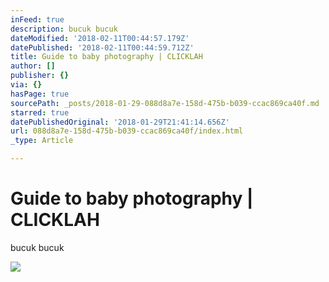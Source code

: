 ```yaml
---
inFeed: true
description: bucuk bucuk
dateModified: '2018-02-11T00:44:57.179Z'
datePublished: '2018-02-11T00:44:59.712Z'
title: Guide to baby photography | CLICKLAH
author: []
publisher: {}
via: {}
hasPage: true
sourcePath: _posts/2018-01-29-088d8a7e-158d-475b-b039-ccac869ca40f.md
starred: true
datePublishedOriginal: '2018-01-29T21:41:14.656Z'
url: 088d8a7e-158d-475b-b039-ccac869ca40f/index.html
_type: Article

---
```

# Guide to baby photography | CLICKLAH
bucuk bucuk

<article style=""><img src="https://external.xx.fbcdn.net/safe_image.php?d=AQDiM0LU_0wg8VsC&amp;w=720&amp;h=720&amp;url=https%3A%2F%2F1.bp.blogspot.com%2F-6W4H-Eq29-8%2FV5xTOy7Mt1I%2FAAAAAAAAGbg%2FWVDgTKcMf2I4lp72IBj2qtRgtMw_LqLdQCEw%2Fw1200-h630-p-nu%2Fbaby7.jpg&amp;cfs=1&amp;_nc_hash=AQBB-tTwE8vqDRM2" /></article>